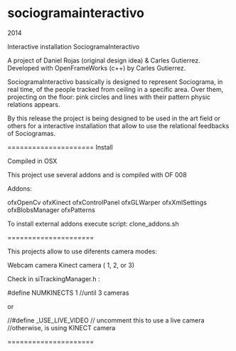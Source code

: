 sociogramainteractivo
=====================
2014

Interactive installation SociogramaInteractivo

A project of Daniel Rojas (original design idea) & Carles Gutierrez. 
Developed with OpenFrameWorks (c++) by Carles Gutierrez.

SociogramaInteractivo bassically is designed to represent Sociograma, in real time, of the people tracked from ceiling in a specific area. Over them, projecting on the floor: pink circles and lines with their pattern physic relations appears.

By this release the project is being designed to be used in the art field or others for a interactive installation that allow to use the relational feedbacks of Sociogramas.

=====================
Install

Compiled in OSX 

This project use several addons and is compiled with OF 008

Addons:

ofxOpenCv
ofxKinect
ofxControlPanel
ofxGLWarper
ofxXmlSettings
ofxBlobsManager
ofxPatterns

To install external addons execute script: clone_addons.sh

=====================

This projects allow to use diferents camera modes: 

Webcam camera
Kinect camera ( 1, 2, or 3)

Check in siTrackingManager.h : 

#define NUMKINECTS 1 //until 3 cameras

or

//#define _USE_LIVE_VIDEO		// uncomment this to use a live camera
//otherwise, is using KINECT camera

=====================
